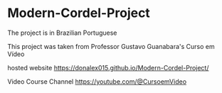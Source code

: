 # Modern-Cordel-Project

The project is in Brazilian Portuguese

This project was taken from Professor Gustavo Guanabara's 
Curso em Vídeo 

hosted website
https://donalex015.github.io/Modern-Cordel-Project/

Video Course Channel
https://youtube.com/@CursoemVideo
